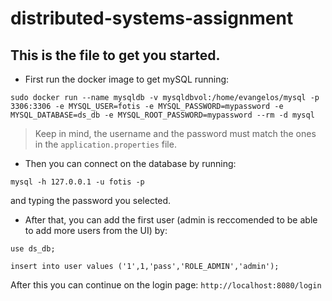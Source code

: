 # distributed-systems-assignment

## This is the file to get you started.

- First run the docker image to get mySQL running:

```
sudo docker run --name mysqldb -v mysqldbvol:/home/evangelos/mysql -p 3306:3306 -e MYSQL_USER=fotis -e MYSQL_PASSWORD=mypassword -e MYSQL_DATABASE=ds_db -e MYSQL_ROOT_PASSWORD=mypassword --rm -d mysql
```

> Keep in mind, the username and the password must match the ones in the `application.properties` file.

- Then you can connect on the database by running:

```
mysql -h 127.0.0.1 -u fotis -p
```

and typing the password you selected.

- After that, you can add the first user (admin is reccomended to be able to add more users from the UI) by:

```
use ds_db;

insert into user values ('1',1,'pass','ROLE_ADMIN','admin');
```

After this you can continue on the login page: `http://localhost:8080/login`
